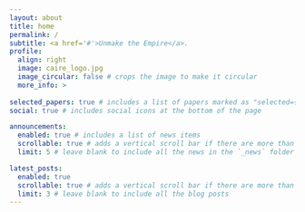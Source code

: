 ```yaml
---
layout: about
title: home
permalink: /
subtitle: <a href='#'>Unmake the Empire</a>. 
profile:
  align: right
  image: caire_logo.jpg
  image_circular: false # crops the image to make it circular
  more_info: >
   
selected_papers: true # includes a list of papers marked as "selected={true}"
social: true # includes social icons at the bottom of the page

announcements:
  enabled: true # includes a list of news items
  scrollable: true # adds a vertical scroll bar if there are more than 3 news items
  limit: 5 # leave blank to include all the news in the `_news` folder

latest_posts:
  enabled: true
  scrollable: true # adds a vertical scroll bar if there are more than 3 new posts items
  limit: 3 # leave blank to include all the blog posts
---
```



